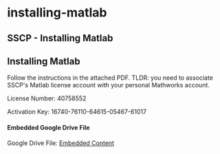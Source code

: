 # installing-matlab

## SSCP - Installing Matlab

## Installing Matlab

Follow the instructions in the attached PDF.  TLDR: you need to associate SSCP's Matlab license account with your personal Mathworks account.

License Number: 40758552

Activation Key: 16740-76110-64615-05467-61017

#### Embedded Google Drive File

Google Drive File: [Embedded Content](https://drive.google.com/embeddedfolderview?id=1S70-b_bJX6ZcvvF0T6p6OLqVWkYYOpkx#list)
